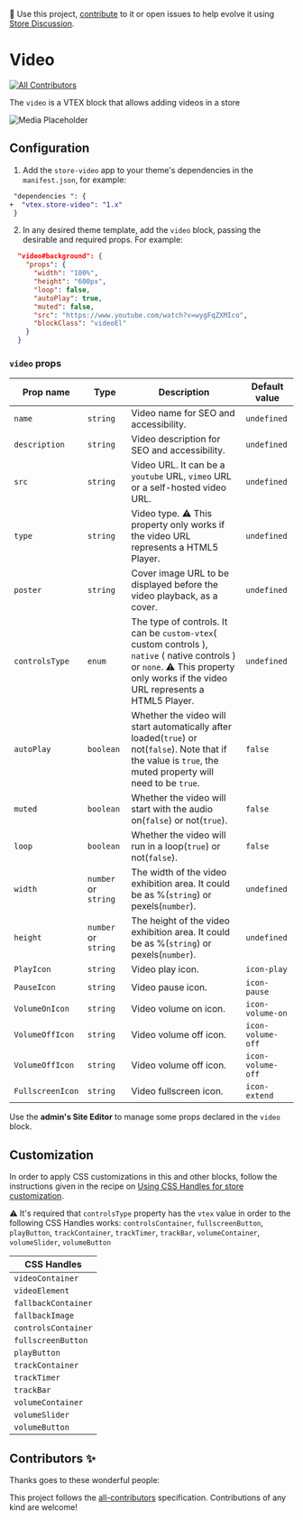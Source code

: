 📢 Use this project, [contribute](https://github.com/vtex-apps/store-video) to it or open issues to help evolve it using [Store Discussion](https://github.com/vtex-apps/store-discussion).

# Video

<!-- DOCS-IGNORE:start -->
<!-- ALL-CONTRIBUTORS-BADGE:START - Do not remove or modify this section -->

[![All Contributors](https://img.shields.io/badge/all_contributors-0-orange.svg?style=flat-square)](#contributors-)

<!-- ALL-CONTRIBUTORS-BADGE:END -->
<!-- DOCS-IGNORE:end -->

The `video` is a VTEX block that allows adding videos in a store

![Media Placeholder](https://storecomponents.vtexassets.com/arquivos/ids/155640)

## Configuration

1. Add the `store-video` app to your theme's dependencies in the `manifest.json`, for example:

```diff
 "dependencies ": {
+  "vtex.store-video": "1.x"
 }
```

2. In any desired theme template, add the `video` block, passing the desirable and required props. For example:

```json
  "video#background": {
    "props": {
      "width": "100%",
      "height": "600px",
      "loop": false,
      "autoPlay": true,
      "muted": false,
      "src": "https://www.youtube.com/watch?v=wygFqZXMIco",
      "blockClass": "videoEl"
    }
  }
```

### `video` props

| Prop name        | Type                 | Description                                                                                                                                                                       | Default value     |
| ---------------- | -------------------- | --------------------------------------------------------------------------------------------------------------------------------------------------------------------------------- | ----------------- |
| `name`           | `string`             | Video name for SEO and accessibility.                                                                                                                                             | `undefined`       |
| `description`    | `string`             | Video description for SEO and accessibility.                                                                                                                                      | `undefined`       |
| `src`            | `string`             | Video URL. It can be a `youtube` URL, `vimeo` URL or a self-hosted video URL.                                                                                                     | `undefined`       |
| `type`           | `string`             | Video type. ⚠️ This property only works if the video URL represents a HTML5 Player.                                                                                               | `undefined`       |
| `poster`         | `string`             | Cover image URL to be displayed before the video playback, as a cover.                                                                                                            | `undefined`       |
| `controlsType`   | `enum`               | The type of controls. It can be `custom-vtex`( custom controls ), `native` ( native controls ) or `none`. ⚠️ This property only works if the video URL represents a HTML5 Player. | `undefined`       |
| `autoPlay`       | `boolean`            | Whether the video will start automatically after loaded(`true`) or not(`false`). Note that if the value is `true`, the muted property will need to be `true`.                     | `false`           |
| `muted`          | `boolean`            | Whether the video will start with the audio on(`false`) or not(`true`).                                                                                                           | `false`           |
| `loop`           | `boolean`            | Whether the video will run in a loop(`true`) or not(`false`).                                                                                                                     | `false`           |
| `width`          | `number` or `string` | The width of the video exhibition area. It could be as %(`string`) or pexels(`number`).                                                                                           | `undefined`       |
| `height`         | `number` or `string` | The height of the video exhibition area. It could be as %(`string`) or pexels(`number`).                                                                                          | `undefined`       |
| `PlayIcon`       | `string`             | Video play icon.                                                                                                                                                                  | `icon-play`       |
| `PauseIcon`      | `string`             | Video pause icon.                                                                                                                                                                 | `icon-pause`      |
| `VolumeOnIcon`   | `string`             | Video volume on icon.                                                                                                                                                             | `icon-volume-on`  |
| `VolumeOffIcon`  | `string`             | Video volume off icon.                                                                                                                                                            | `icon-volume-off` |
| `VolumeOffIcon`  | `string`             | Video volume off icon.                                                                                                                                                            | `icon-volume-off` |
| `FullscreenIcon` | `string`             | Video fullscreen icon.                                                                                                                                                            | `icon-extend`     |

Use the **admin's Site Editor** to manage some props declared in the `video` block.

## Customization

In order to apply CSS customizations in this and other blocks, follow the instructions given in the recipe on [Using CSS Handles for store customization](https://vtex.io/docs/recipes/style/using-css-handles-for-store-customization).

⚠️ It's required that `controlsType` property has the `vtex` value in order to the following CSS Handles works: `controlsContainer`, `fullscreenButton`, `playButton`, `trackContainer`, `trackTimer`, `trackBar`, `volumeContainer`, `volumeSlider`, `volumeButton`

| CSS Handles         |
| ------------------- |
| `videoContainer`    |
| `videoElement`      |
| `fallbackContainer` |
| `fallbackImage`     |
| `controlsContainer` |
| `fullscreenButton`  |
| `playButton`        |
| `trackContainer`    |
| `trackTimer`        |
| `trackBar`          |
| `volumeContainer`   |
| `volumeSlider`      |
| `volumeButton`      |

<!-- DOCS-IGNORE:start -->

## Contributors ✨

Thanks goes to these wonderful people:

<!-- ALL-CONTRIBUTORS-LIST:START - Do not remove or modify this section -->
<!-- prettier-ignore-start -->
<!-- markdownlint-disable -->
<!-- markdownlint-enable -->
<!-- prettier-ignore-end -->

<!-- ALL-CONTRIBUTORS-LIST:END -->

This project follows the [all-contributors](https://github.com/all-contributors/all-contributors) specification. Contributions of any kind are welcome!

<!-- DOCS-IGNORE:end -->

